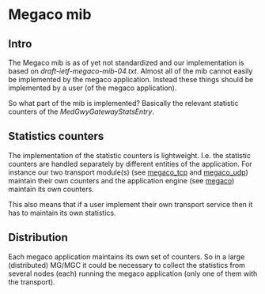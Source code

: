 <!--
%CopyrightBegin%

Copyright Ericsson AB 2023. All Rights Reserved.

Licensed under the Apache License, Version 2.0 (the "License");
you may not use this file except in compliance with the License.
You may obtain a copy of the License at

    http://www.apache.org/licenses/LICENSE-2.0

Unless required by applicable law or agreed to in writing, software
distributed under the License is distributed on an "AS IS" BASIS,
WITHOUT WARRANTIES OR CONDITIONS OF ANY KIND, either express or implied.
See the License for the specific language governing permissions and
limitations under the License.

%CopyrightEnd%
-->
# Megaco mib

## Intro

The Megaco mib is as of yet not standardized and our implementation is based on
_draft-ietf-megaco-mib-04.txt_. Almost all of the mib cannot easily be
implemented by the megaco application. Instead these things should be
implemented by a user (of the megaco application).

So what part of the mib is implemented? Basically the relevant statistic
counters of the _MedGwyGatewayStatsEntry_.

## Statistics counters

The implementation of the statistic counters is lightweight. I.e. the statistic
counters are handled separately by different entities of the application. For
instance our two transport module(s) (see [megaco_tcp](`megaco_tcp:get_stats/0`) and
[megaco_udp](`megaco_udp:get_stats/0`)) maintain their own counters and the
application engine (see [megaco](`megaco:get_stats/2`)) maintain its own counters.

This also means that if a user implement their own transport service then it has
to maintain its own statistics.

## Distribution

Each megaco application maintains its own set of counters. So in a large
(distributed) MG/MGC it could be necessary to collect the statistics from
several nodes (each) running the megaco application (only one of them with the
transport).
